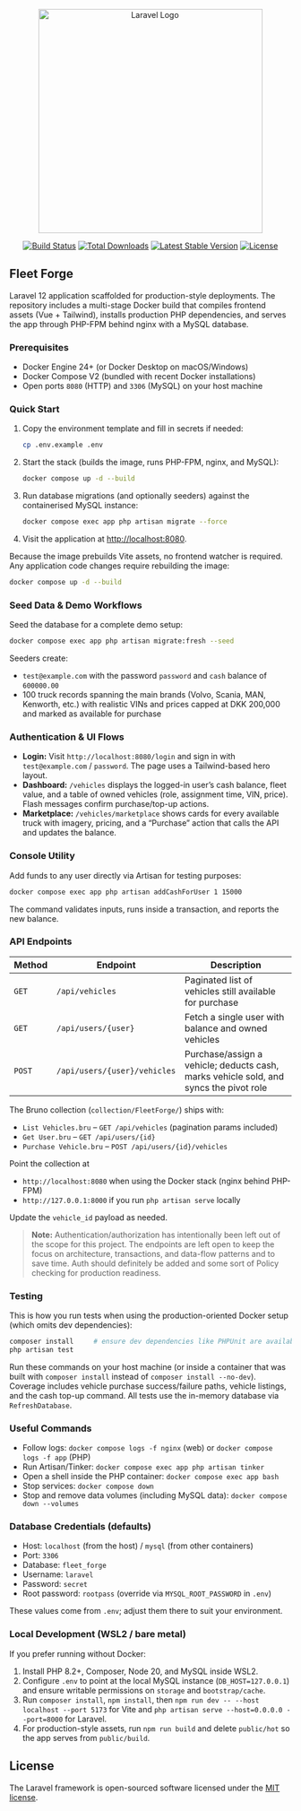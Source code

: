 <p align="center"><a href="https://laravel.com" target="_blank"><img src="https://raw.githubusercontent.com/laravel/art/master/logo-lockup/5%20SVG/2%20CMYK/1%20Full%20Color/laravel-logolockup-cmyk-red.svg" width="400" alt="Laravel Logo"></a></p>

<p align="center">
<a href="https://github.com/laravel/framework/actions"><img src="https://github.com/laravel/framework/workflows/tests/badge.svg" alt="Build Status"></a>
<a href="https://packagist.org/packages/laravel/framework"><img src="https://img.shields.io/packagist/dt/laravel/framework" alt="Total Downloads"></a>
<a href="https://packagist.org/packages/laravel/framework"><img src="https://img.shields.io/packagist/v/laravel/framework" alt="Latest Stable Version"></a>
<a href="https://packagist.org/packages/laravel/framework"><img src="https://img.shields.io/packagist/l/laravel/framework" alt="License"></a>
</p>

## Fleet Forge

Laravel 12 application scaffolded for production-style deployments. The repository includes a multi-stage Docker build that compiles frontend assets (Vue + Tailwind), installs production PHP dependencies, and serves the app through PHP-FPM behind nginx with a MySQL database.

### Prerequisites

- Docker Engine 24+ (or Docker Desktop on macOS/Windows)
- Docker Compose V2 (bundled with recent Docker installations)
- Open ports `8080` (HTTP) and `3306` (MySQL) on your host machine

### Quick Start

1. Copy the environment template and fill in secrets if needed:
   ```bash
   cp .env.example .env
   ```
2. Start the stack (builds the image, runs PHP-FPM, nginx, and MySQL):
   ```bash
   docker compose up -d --build
   ```
3. Run database migrations (and optionally seeders) against the containerised MySQL instance:
   ```bash
   docker compose exec app php artisan migrate --force
   ```
4. Visit the application at [http://localhost:8080](http://localhost:8080).

Because the image prebuilds Vite assets, no frontend watcher is required. Any application code changes require rebuilding the image:

```bash
docker compose up -d --build
```

### Seed Data & Demo Workflows

Seed the database for a complete demo setup:

```bash
docker compose exec app php artisan migrate:fresh --seed
```

Seeders create:
- `test@example.com` with the password `password` and `cash` balance of `600000.00`
- 100 truck records spanning the main brands (Volvo, Scania, MAN, Kenworth, etc.) with realistic VINs and prices capped at DKK 200,000 and marked as available for purchase

### Authentication & UI Flows

- **Login:** Visit `http://localhost:8080/login` and sign in with `test@example.com` / `password`. The page uses a Tailwind-based hero layout.
- **Dashboard:** `/vehicles` displays the logged-in user’s cash balance, fleet value, and a table of owned vehicles (role, assignment time, VIN, price). Flash messages confirm purchase/top-up actions.
- **Marketplace:** `/vehicles/marketplace` shows cards for every available truck with imagery, pricing, and a “Purchase” action that calls the API and updates the balance.

### Console Utility

Add funds to any user directly via Artisan for testing purposes:

```bash
docker compose exec app php artisan addCashForUser 1 15000
```

The command validates inputs, runs inside a transaction, and reports the new balance.

### API Endpoints

| Method | Endpoint | Description |
| ------ | -------- | ----------- |
| `GET`  | `/api/vehicles` | Paginated list of vehicles still available for purchase |
| `GET`  | `/api/users/{user}` | Fetch a single user with balance and owned vehicles |
| `POST` | `/api/users/{user}/vehicles` | Purchase/assign a vehicle; deducts cash, marks vehicle sold, and syncs the pivot role |

The Bruno collection (`collection/FleetForge/`) ships with:
- `List Vehicles.bru` – `GET /api/vehicles` (pagination params included)
- `Get User.bru` – `GET /api/users/{id}`
- `Purchase Vehicle.bru` – `POST /api/users/{id}/vehicles`

Point the collection at
- `http://localhost:8080` when using the Docker stack (nginx behind PHP-FPM)
- `http://127.0.0.1:8000` if you run `php artisan serve` locally

Update the `vehicle_id` payload as needed.

> **Note:** Authentication/authorization has intentionally been left out of the scope for this project. The endpoints are left open to keep the focus on architecture, transactions, and data-flow patterns and to save time. Auth should definitely be added and some sort of Policy checking for production readiness.

### Testing

This is how you run tests when using the production-oriented Docker setup (which omits dev dependencies):

```bash
composer install     # ensure dev dependencies like PHPUnit are available
php artisan test
```

Run these commands on your host machine (or inside a container that was built with `composer install` instead of `composer install --no-dev`). Coverage includes vehicle purchase success/failure paths, vehicle listings, and the cash top-up command. All tests use the in-memory database via `RefreshDatabase`.
### Useful Commands

- Follow logs: `docker compose logs -f nginx` (web) or `docker compose logs -f app` (PHP)
- Run Artisan/Tinker: `docker compose exec app php artisan tinker`
- Open a shell inside the PHP container: `docker compose exec app bash`
- Stop services: `docker compose down`
- Stop and remove data volumes (including MySQL data): `docker compose down --volumes`

### Database Credentials (defaults)

- Host: `localhost` (from the host) / `mysql` (from other containers)
- Port: `3306`
- Database: `fleet_forge`
- Username: `laravel`
- Password: `secret`
- Root password: `rootpass` (override via `MYSQL_ROOT_PASSWORD` in `.env`)

These values come from `.env`; adjust them there to suit your environment.

### Local Development (WSL2 / bare metal)

If you prefer running without Docker:

1. Install PHP 8.2+, Composer, Node 20, and MySQL inside WSL2.
2. Configure `.env` to point at the local MySQL instance (`DB_HOST=127.0.0.1`) and ensure writable permissions on `storage` and `bootstrap/cache`.
3. Run `composer install`, `npm install`, then `npm run dev -- --host localhost --port 5173` for Vite and `php artisan serve --host=0.0.0.0 --port=8000` for Laravel.
4. For production-style assets, run `npm run build` and delete `public/hot` so the app serves from `public/build`.

## License

The Laravel framework is open-sourced software licensed under the [MIT license](https://opensource.org/licenses/MIT).

